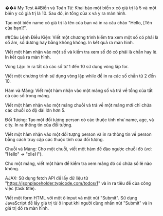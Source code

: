 ��#   M y   T e s t 
 
##Biến và Toán Tử:
Khai báo một biến x có giá trị là 5 và một biến y có giá trị là 10. Sau đó, in tổng của x và y ra màn hình.

Tạo một biến name có giá trị là tên của bạn và in ra câu chào "Hello, [Tên của bạn]!".

##Câu Lệnh Điều Kiện:
Viết một chương trình kiểm tra xem một số có phải là số âm, số dương hay bằng không không. In kết quả ra màn hình.

Viết một hàm nhận vào một số và kiểm tra xem số đó có phải là chẵn hay lẻ. In kết quả ra màn hình.

Vòng Lặp:
In ra tất cả các số từ 1 đến 10 sử dụng vòng lặp for.

Viết một chương trình sử dụng vòng lặp while để in ra các số chẵn từ 2 đến 10.

Hàm và Mảng:
Viết một hàm nhận vào một mảng số và trả về tổng của tất cả các số trong mảng.

Viết một hàm nhận vào một mảng chuỗi và trả về một mảng mới chỉ chứa các chuỗi có độ dài lớn hơn 5.

Đối Tượng:
Tạo một đối tượng person có các thuộc tính như name, age, và city. In ra thông tin của đối tượng.

Viết một hàm nhận vào một đối tượng person và in ra thông tin về person bằng cách truy cập các thuộc tính của đối tượng.

Chuỗi và Mảng:
Cho một chuỗi, viết một hàm để đảo ngược chuỗi đó (vd: "Hello" -> "olleH").

Cho một mảng, viết một hàm để kiểm tra xem mảng đó có chứa số lẻ nào không.

AJAX:
Sử dụng fetch API để lấy dữ liệu từ "https://jsonplaceholder.typicode.com/todos/1" và in ra tiêu đề của công việc (task title).

Viết một form HTML với một ô input và một nút "Submit". Sử dụng JavaScript để lấy giá trị từ ô input khi người dùng nhấn nút "Submit" và in giá trị đó ra màn hình.
